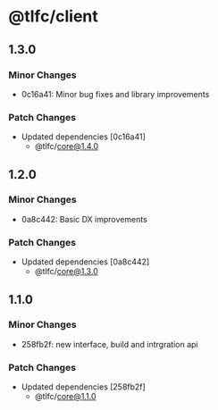 # @tlfc/client

## 1.3.0

### Minor Changes

- 0c16a41: Minor bug fixes and library improvements

### Patch Changes

- Updated dependencies [0c16a41]
  - @tlfc/core@1.4.0

## 1.2.0

### Minor Changes

- 0a8c442: Basic DX improvements

### Patch Changes

- Updated dependencies [0a8c442]
  - @tlfc/core@1.3.0

## 1.1.0

### Minor Changes

- 258fb2f: new interface, build and intrgration api

### Patch Changes

- Updated dependencies [258fb2f]
  - @tlfc/core@1.1.0
